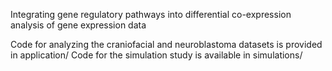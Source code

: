 Integrating gene regulatory pathways into differential co-expression analysis of gene expression data

Code for analyzing the craniofacial and neuroblastoma datasets is provided in application/
Code for the simulation study is available in simulations/

  
